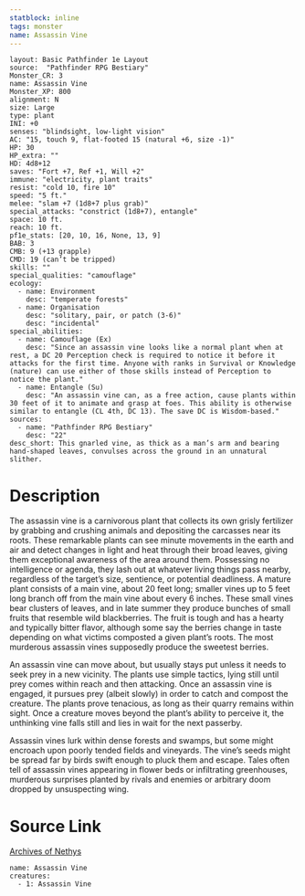 ```yaml
---
statblock: inline
tags: monster
name: Assassin Vine
---
```

```statblock
layout: Basic Pathfinder 1e Layout
source:  "Pathfinder RPG Bestiary"
Monster_CR: 3
name: Assassin Vine
Monster_XP: 800
alignment: N
size: Large
type: plant
INI: +0
senses: "blindsight, low-light vision"
AC: "15, touch 9, flat-footed 15 (natural +6, size -1)"
HP: 30
HP_extra: ""
HD: 4d8+12
saves: "Fort +7, Ref +1, Will +2"
immune: "electricity, plant traits"
resist: "cold 10, fire 10"
speed: "5 ft."
melee: "slam +7 (1d8+7 plus grab)"
special_attacks: "constrict (1d8+7), entangle"
space: 10 ft.
reach: 10 ft.
pf1e_stats: [20, 10, 16, None, 13, 9]
BAB: 3
CMB: 9 (+13 grapple)
CMD: 19 (can’t be tripped)
skills: ""
special_qualities: "camouflage"
ecology:
  - name: Environment
    desc: "temperate forests"
  - name: Organisation
    desc: "solitary, pair, or patch (3-6)"
    desc: "incidental"
special_abilities:
  - name: Camouflage (Ex)
    desc: "Since an assassin vine looks like a normal plant when at rest, a DC 20 Perception check is required to notice it before it attacks for the first time. Anyone with ranks in Survival or Knowledge (nature) can use either of those skills instead of Perception to notice the plant."
  - name: Entangle (Su)
    desc: "An assassin vine can, as a free action, cause plants within 30 feet of it to animate and grasp at foes. This ability is otherwise similar to entangle (CL 4th, DC 13). The save DC is Wisdom-based."
sources:
  - name: "Pathfinder RPG Bestiary"
    desc: "22"
desc_short: This gnarled vine, as thick as a man’s arm and bearing hand-shaped leaves, convulses across the ground in an unnatural slither.
```
# Description
The assassin vine is a carnivorous plant that collects its own grisly fertilizer by grabbing and crushing animals and depositing the carcasses near its roots. These remarkable plants can see minute movements in the earth and air and detect changes in light and heat through their broad leaves, giving them exceptional awareness of the area around them. Possessing no intelligence or agenda, they lash out at whatever living things pass nearby, regardless of the target’s size, sentience, or potential deadliness. A mature plant consists of a main vine, about 20 feet long; smaller vines up to 5 feet long branch off from the main vine about every 6 inches. These small vines bear clusters of leaves, and in late summer they produce bunches of small fruits that resemble wild blackberries. The fruit is tough and has a hearty and typically bitter flavor, although some say the berries change in taste depending on what victims composted a given plant’s roots. The most murderous assassin vines supposedly produce the sweetest berries.

An assassin vine can move about, but usually stays put unless it needs to seek prey in a new vicinity. The plants use simple tactics, lying still until prey comes within reach and then attacking. Once an assassin vine is engaged, it pursues prey (albeit slowly) in order to catch and compost the creature. The plants prove tenacious, as long as their quarry remains within sight. Once a creature moves beyond the plant’s ability to perceive it, the unthinking vine falls still and lies in wait for the next passerby.

Assassin vines lurk within dense forests and swamps, but some might encroach upon poorly tended fields and vineyards. The vine’s seeds might be spread far by birds swift enough to pluck them and escape. Tales often tell of assassin vines appearing in flower beds or infiltrating greenhouses, murderous surprises planted by rivals and enemies or arbitrary doom dropped by unsuspecting wing.
# Source Link
[Archives of Nethys](https://aonprd.com/MonsterDisplay.aspx?ItemName=Assassin%20Vine)
```encounter-table
name: Assassin Vine
creatures:
  - 1: Assassin Vine
```
